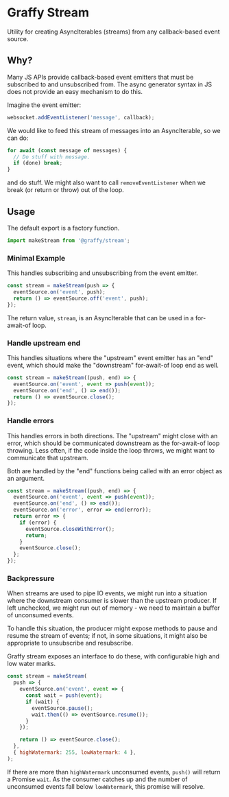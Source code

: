 # Graffy Stream

Utility for creating AsyncIterables (streams) from any callback-based
event source.

## Why?

Many JS APIs provide callback-based event emitters that must be subscribed to and unsubscribed from. The async generator syntax in JS does not provide an easy mechanism to do this.

Imagine the event emitter:

```js
websocket.addEventListener('message', callback);
```

We would like to feed this stream of messages into an AsyncIterable, so we can do:

```js
for await (const message of messages) {
  // Do stuff with message.
  if (done) break;
}
```

and do stuff. We might also want to call `removeEventListener` when we break (or return or throw) out of the loop.

## Usage

The default export is a factory function.

```js
import makeStream from '@graffy/stream';
```

### Minimal Example

This handles subscribing and unsubscribing from the event emitter.

```js
const stream = makeStream(push => {
  eventSource.on('event', push);
  return () => eventSource.off('event', push);
});
```

The return value, `stream`, is an AsyncIterable that can be used in a for-await-of loop.

### Handle upstream end

This handles situations where the "upstream" event emitter has an "end" event, which should make the "downstream" for-await-of loop end as well.

```js
const stream = makeStream((push, end) => {
  eventSource.on('event', event => push(event));
  eventSource.on('end', () => end());
  return () => eventSource.close();
});
```

### Handle errors

This handles errors in both directions. The "upstream" might close with an error, which should be communicated downstream as the for-await-of loop throwing. Less often, if the code inside the loop throws, we might want to communicate that upstream.

Both are handled by the "end" functions being called with an error object as an argument.

```js
const stream = makeStream((push, end) => {
  eventSource.on('event', event => push(event));
  eventSource.on('end', () => end());
  eventSource.on('error', error => end(error));
  return error => {
    if (error) {
      eventSource.closeWithError();
      return;
    }
    eventSource.close();
  };
});
```

### Backpressure

When streams are used to pipe IO events, we might run into a situation where the downstream consumer is slower than the upstream producer. If left unchecked, we might run out of memory - we need to maintain a buffer of unconsumed events.

To handle this situation, the producer might expose methods to pause and resume the stream of events; if not, in some situations, it might also be appropriate to unsubscribe and resubscribe.

Graffy stream exposes an interface to do these, with configurable high and low water marks.

```js
const stream = makeStream(
  push => {
    eventSource.on('event', event => {
      const wait = push(event);
      if (wait) {
        eventSource.pause();
        wait.then(() => eventSource.resume());
      }
    });

    return () => eventSource.close();
  },
  { highWatermark: 255, lowWatermark: 4 },
);
```

If there are more than `highWatermark` unconsumed events, `push()` will return a Promise `wait`. As the consumer catches up and the number of unconsumed events fall below `lowWatermark`, this promise will resolve.
